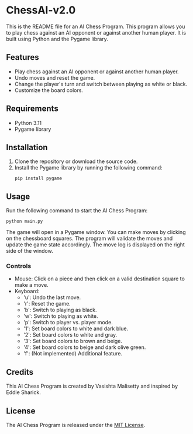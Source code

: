 # ChessAI-v2.0

This is the README file for an AI Chess Program. This program allows you to play chess against an AI opponent or against another human player. It is built using Python and the Pygame library.

## Features

- Play chess against an AI opponent or against another human player.
- Undo moves and reset the game.
- Change the player's turn and switch between playing as white or black.
- Customize the board colors.

## Requirements

- Python 3.11
- Pygame library

## Installation

1. Clone the repository or download the source code.
2. Install the Pygame library by running the following command:
   ```
   pip install pygame
   ```

## Usage

Run the following command to start the AI Chess Program:
```
python main.py
```

The game will open in a Pygame window. You can make moves by clicking on the chessboard squares. The program will validate the moves and update the game state accordingly. The move log is displayed on the right side of the window.

### Controls

- Mouse: Click on a piece and then click on a valid destination square to make a move.
- Keyboard:
  - 'u': Undo the last move.
  - 'r': Reset the game.
  - 'b': Switch to playing as black.
  - 'w': Switch to playing as white.
  - 'p': Switch to player vs. player mode.
  - '1': Set board colors to white and dark blue.
  - '2': Set board colors to white and gray.
  - '3': Set board colors to brown and beige.
  - '4': Set board colors to beige and dark olive green.
  - 'f': (Not implemented) Additional feature.

## Credits

This AI Chess Program is created by Vasishta Malisetty and inspired by Eddie Sharick.

## License

The AI Chess Program is released under the [MIT License](https://opensource.org/licenses/MIT).
